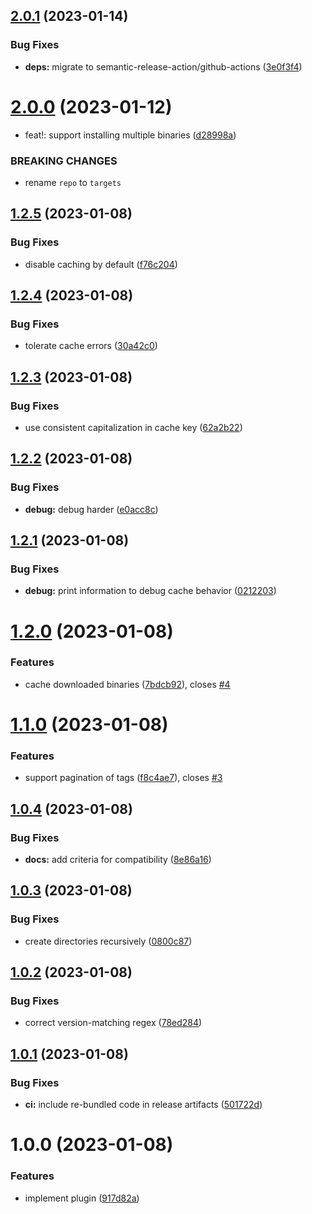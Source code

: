 ## [2.0.1](https://github.com/EricCrosson/install-github-release-binary/compare/v2.0.0...v2.0.1) (2023-01-14)


### Bug Fixes

* **deps:** migrate to semantic-release-action/github-actions ([3e0f3f4](https://github.com/EricCrosson/install-github-release-binary/commit/3e0f3f41376e626f5f114272f670d894a01d84e5))

# [2.0.0](https://github.com/EricCrosson/install-github-release-binary/compare/v1.2.5...v2.0.0) (2023-01-12)


* feat!: support installing multiple binaries ([d28998a](https://github.com/EricCrosson/install-github-release-binary/commit/d28998aa67f85084cbdef24a0d3889cb659d8dee))


### BREAKING CHANGES

* rename `repo` to `targets`

## [1.2.5](https://github.com/EricCrosson/install-github-release-binary/compare/v1.2.4...v1.2.5) (2023-01-08)


### Bug Fixes

* disable caching by default ([f76c204](https://github.com/EricCrosson/install-github-release-binary/commit/f76c204763ddad3b496fd087f563cceacd05caf5))

## [1.2.4](https://github.com/EricCrosson/install-github-release-binary/compare/v1.2.3...v1.2.4) (2023-01-08)


### Bug Fixes

* tolerate cache errors ([30a42c0](https://github.com/EricCrosson/install-github-release-binary/commit/30a42c0c64ca99f0583a49159a66c18fe15a3d0e))

## [1.2.3](https://github.com/EricCrosson/install-github-release-binary/compare/v1.2.2...v1.2.3) (2023-01-08)


### Bug Fixes

* use consistent capitalization in cache key ([62a2b22](https://github.com/EricCrosson/install-github-release-binary/commit/62a2b22066046be01c782e66ad4039d40a73bede))

## [1.2.2](https://github.com/EricCrosson/install-github-release-binary/compare/v1.2.1...v1.2.2) (2023-01-08)


### Bug Fixes

* **debug:** debug harder ([e0acc8c](https://github.com/EricCrosson/install-github-release-binary/commit/e0acc8c8e769454c3ce71e6c834cd65ae88305a0))

## [1.2.1](https://github.com/EricCrosson/install-github-release-binary/compare/v1.2.0...v1.2.1) (2023-01-08)


### Bug Fixes

* **debug:** print information to debug cache behavior ([0212203](https://github.com/EricCrosson/install-github-release-binary/commit/02122032576c1936369ecb639ee43f6a831530cc))

# [1.2.0](https://github.com/EricCrosson/install-github-release-binary/compare/v1.1.0...v1.2.0) (2023-01-08)


### Features

* cache downloaded binaries ([7bdcb92](https://github.com/EricCrosson/install-github-release-binary/commit/7bdcb92e80668c11a31ae59b439f8b6b886517a0)), closes [#4](https://github.com/EricCrosson/install-github-release-binary/issues/4)

# [1.1.0](https://github.com/EricCrosson/install-github-release-binary/compare/v1.0.4...v1.1.0) (2023-01-08)


### Features

* support pagination of tags ([f8c4ae7](https://github.com/EricCrosson/install-github-release-binary/commit/f8c4ae77def45c77051ce2d70609cec9c1591a73)), closes [#3](https://github.com/EricCrosson/install-github-release-binary/issues/3)

## [1.0.4](https://github.com/EricCrosson/install-github-release-binary/compare/v1.0.3...v1.0.4) (2023-01-08)


### Bug Fixes

* **docs:** add criteria for compatibility ([8e86a16](https://github.com/EricCrosson/install-github-release-binary/commit/8e86a1624bb125e9514791563d22089a08735e06))

## [1.0.3](https://github.com/EricCrosson/install-github-release-binary/compare/v1.0.2...v1.0.3) (2023-01-08)


### Bug Fixes

* create directories recursively ([0800c87](https://github.com/EricCrosson/install-github-release-binary/commit/0800c8753e1b99cb148441090cb4c65fc73dbb7d))

## [1.0.2](https://github.com/EricCrosson/install-github-release-binary/compare/v1.0.1...v1.0.2) (2023-01-08)


### Bug Fixes

* correct version-matching regex ([78ed284](https://github.com/EricCrosson/install-github-release-binary/commit/78ed2849f03c0cfb8b8fe47317374746279784e8))

## [1.0.1](https://github.com/EricCrosson/install-github-release-binary/compare/v1.0.0...v1.0.1) (2023-01-08)


### Bug Fixes

* **ci:** include re-bundled code in release artifacts ([501722d](https://github.com/EricCrosson/install-github-release-binary/commit/501722d739323bc99e156e3655368c673740634b))

# 1.0.0 (2023-01-08)


### Features

* implement plugin ([917d82a](https://github.com/EricCrosson/install-github-release-binary/commit/917d82a4d574b33fc5ed5d693b02bddc18d0a322))
